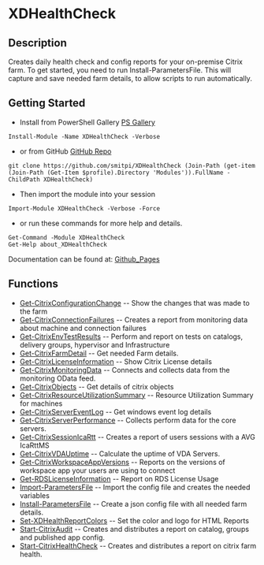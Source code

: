 # XDHealthCheck
 
## Description
Creates daily health check and config reports for your on-premise Citrix farm. To get started, you need to run Install-ParametersFile.
This will capture and save needed farm details, to allow scripts to run automatically.
 
## Getting Started
- Install from PowerShell Gallery [PS Gallery](https://www.powershellgallery.com/packages/XDHealthCheck)
```powershell=
Install-Module -Name XDHealthCheck -Verbose
```
- or from GitHub [GitHub Repo](https://github.com/smitpi/XDHealthCheck)
```powershell=
git clone https://github.com/smitpi/XDHealthCheck (Join-Path (get-item (Join-Path (Get-Item $profile).Directory 'Modules')).FullName -ChildPath XDHealthCheck)
```
- Then import the module into your session
```powershell=
Import-Module XDHealthCheck -Verbose -Force
```
- or run these commands for more help and details.
```powershell=
Get-Command -Module XDHealthCheck
Get-Help about_XDHealthCheck
```
Documentation can be found at: [Github_Pages](https://smitpi.github.io/XDHealthCheck)
 
## Functions
- [Get-CitrixConfigurationChange](https://smitpi.github.io/XDHealthCheck/#Get-CitrixConfigurationChange) -- Show the changes that was made to the farm
- [Get-CitrixConnectionFailures](https://smitpi.github.io/XDHealthCheck/#Get-CitrixConnectionFailures) -- Creates a report from monitoring data about machine and connection failures
- [Get-CitrixEnvTestResults](https://smitpi.github.io/XDHealthCheck/#Get-CitrixEnvTestResults) -- Perform and report on tests on catalogs, delivery groups, hypervisor and Infrastructure
- [Get-CitrixFarmDetail](https://smitpi.github.io/XDHealthCheck/#Get-CitrixFarmDetail) -- Get needed Farm details.
- [Get-CitrixLicenseInformation](https://smitpi.github.io/XDHealthCheck/#Get-CitrixLicenseInformation) -- Show Citrix License details
- [Get-CitrixMonitoringData](https://smitpi.github.io/XDHealthCheck/#Get-CitrixMonitoringData) -- Connects and collects data from the monitoring OData feed.
- [Get-CitrixObjects](https://smitpi.github.io/XDHealthCheck/#Get-CitrixObjects) -- Get details of citrix objects
- [Get-CitrixResourceUtilizationSummary](https://smitpi.github.io/XDHealthCheck/#Get-CitrixResourceUtilizationSummary) -- Resource Utilization Summary for machines
- [Get-CitrixServerEventLog](https://smitpi.github.io/XDHealthCheck/#Get-CitrixServerEventLog) -- Get windows event log details
- [Get-CitrixServerPerformance](https://smitpi.github.io/XDHealthCheck/#Get-CitrixServerPerformance) -- Collects perform data for the core servers.
- [Get-CitrixSessionIcaRtt](https://smitpi.github.io/XDHealthCheck/#Get-CitrixSessionIcaRtt) -- Creates a report of users sessions with a AVG IcaRttMS
- [Get-CitrixVDAUptime](https://smitpi.github.io/XDHealthCheck/#Get-CitrixVDAUptime) -- Calculate the uptime of VDA Servers.
- [Get-CitrixWorkspaceAppVersions](https://smitpi.github.io/XDHealthCheck/#Get-CitrixWorkspaceAppVersions) -- Reports on the versions of workspace app your users are using to connect
- [Get-RDSLicenseInformation](https://smitpi.github.io/XDHealthCheck/#Get-RDSLicenseInformation) -- Report on RDS License Usage
- [Import-ParametersFile](https://smitpi.github.io/XDHealthCheck/#Import-ParametersFile) -- Import the config file and creates the needed variables
- [Install-ParametersFile](https://smitpi.github.io/XDHealthCheck/#Install-ParametersFile) -- Create a json config file with all needed farm details.
- [Set-XDHealthReportColors](https://smitpi.github.io/XDHealthCheck/#Set-XDHealthReportColors) -- Set the color and logo for HTML Reports
- [Start-CitrixAudit](https://smitpi.github.io/XDHealthCheck/#Start-CitrixAudit) -- Creates and distributes  a report on catalog, groups and published app config.
- [Start-CitrixHealthCheck](https://smitpi.github.io/XDHealthCheck/#Start-CitrixHealthCheck) -- Creates and distributes  a report on citrix farm health.
